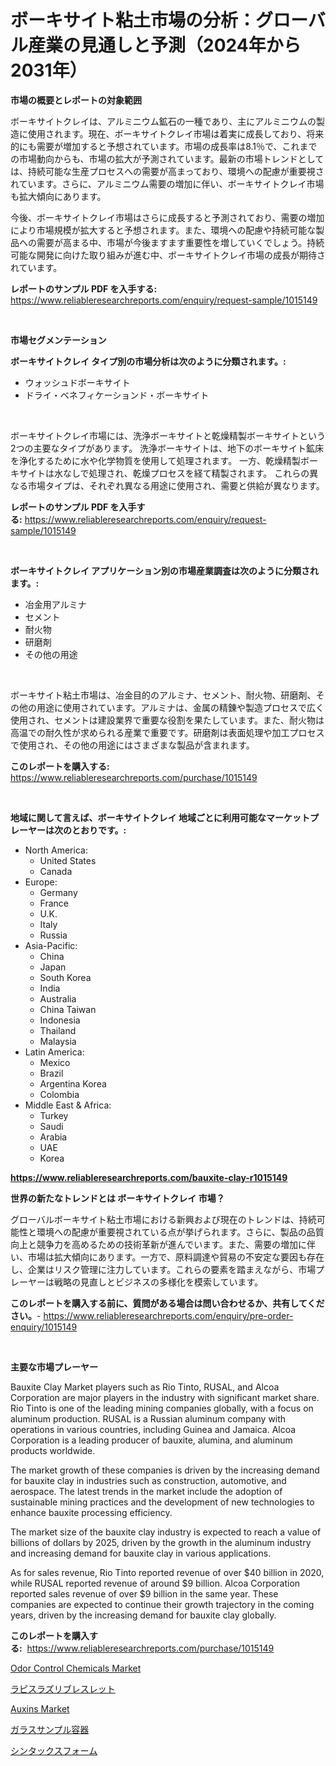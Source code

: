 <p><h1>ボーキサイト粘土市場の分析：グローバル産業の見通しと予測（2024年から2031年）</h1></p><p><strong>市場の概要とレポートの対象範囲</strong></p>
<p><p>ボーキサイトクレイは、アルミニウム鉱石の一種であり、主にアルミニウムの製造に使用されます。現在、ボーキサイトクレイ市場は着実に成長しており、将来的にも需要が増加すると予想されています。市場の成長率は8.1％で、これまでの市場動向からも、市場の拡大が予測されています。最新の市場トレンドとしては、持続可能な生産プロセスへの需要が高まっており、環境への配慮が重要視されています。さらに、アルミニウム需要の増加に伴い、ボーキサイトクレイ市場も拡大傾向にあります。</p><p>今後、ボーキサイトクレイ市場はさらに成長すると予測されており、需要の増加により市場規模が拡大すると予想されます。また、環境への配慮や持続可能な製品への需要が高まる中、市場が今後ますます重要性を増していくでしょう。持続可能な開発に向けた取り組みが進む中、ボーキサイトクレイ市場の成長が期待されています。</p></p>
<p><strong>レポートのサンプル PDF を入手する:</strong> <a href="https://www.reliableresearchreports.com/enquiry/request-sample/1015149">https://www.reliableresearchreports.com/enquiry/request-sample/1015149</a></p>
<p>&nbsp;</p>
<p><strong>市場セグメンテーション</strong></p>
<p><strong>ボーキサイトクレイ タイプ別の市場分析は次のように分類されます。:</strong></p>
<p><ul><li>ウォッシュドボーキサイト</li><li>ドライ・ベネフィケーションド・ボーキサイト</li></ul></p>
<p>&nbsp;</p>
<p><p>ボーキサイトクレイ市場には、洗浄ボーキサイトと乾燥精製ボーキサイトという2つの主要なタイプがあります。 洗浄ボーキサイトは、地下のボーキサイト鉱床を浄化するために水や化学物質を使用して処理されます。 一方、乾燥精製ボーキサイトは水なしで処理され、乾燥プロセスを経て精製されます。 これらの異なる市場タイプは、それぞれ異なる用途に使用され、需要と供給が異なります。</p></p>
<p><strong>レポートのサンプル PDF を入手する:</strong>&nbsp;<a href="https://www.reliableresearchreports.com/enquiry/request-sample/1015149">https://www.reliableresearchreports.com/enquiry/request-sample/1015149</a></p>
<p>&nbsp;</p>
<p><strong> ボーキサイトクレイ アプリケーション別の市場産業調査は次のように分類されます。:</strong></p>
<p><ul><li>冶金用アルミナ</li><li>セメント</li><li>耐火物</li><li>研磨剤</li><li>その他の用途</li></ul></p>
<p>&nbsp;</p>
<p><p>ボーキサイト粘土市場は、冶金目的のアルミナ、セメント、耐火物、研磨剤、その他の用途に使用されています。アルミナは、金属の精錬や製造プロセスで広く使用され、セメントは建設業界で重要な役割を果たしています。また、耐火物は高温での耐久性が求められる産業で重要です。研磨剤は表面処理や加工プロセスで使用され、その他の用途にはさまざまな製品が含まれます。</p></p>
<p><strong>このレポートを購入する:</strong>&nbsp; <a href="https://www.reliableresearchreports.com/purchase/1015149">https://www.reliableresearchreports.com/purchase/1015149</a></p>
<p>&nbsp;</p>
<p><strong>地域に関して言えば、ボーキサイトクレイ 地域ごとに利用可能なマーケットプレーヤーは次のとおりです。:</strong></p>
<p><ul>
    <li>
        North America:
        <ul>
            <li>United States</li>
            <li>Canada</li>
        </ul>
    </li>
    <li>
        Europe:
        <ul>
            <li>Germany</li>
            <li>France</li>
            <li>U.K.</li>
            <li>Italy</li>
            <li>Russia</li>
        </ul>
    </li>
    <li>
        Asia-Pacific:
        <ul>
            <li>China</li>
            <li>Japan</li>
            <li>South Korea</li>
            <li>India</li>
            <li>Australia</li>
            <li>China Taiwan</li>
            <li>Indonesia</li>
            <li>Thailand</li>
            <li>Malaysia</li>
        </ul>
    </li>
    <li>
        Latin America:
        <ul>
            <li>Mexico</li>
            <li>Brazil</li>
            <li>Argentina Korea</li>
            <li>Colombia</li>
        </ul>
    </li>
    <li>
        Middle East & Africa:
        <ul>
            <li>Turkey</li>
            <li>Saudi</li>
            <li>Arabia</li>
            <li>UAE</li>
            <li>Korea</li>
        </ul>
    </li>
    </ul></p>
<p><strong><a href="https://www.reliableresearchreports.com/bauxite-clay-r1015149">https://www.reliableresearchreports.com/bauxite-clay-r1015149</a></strong>&nbsp;</p>
<p><strong>世界の新たなトレンドとは ボーキサイトクレイ 市場？</strong></p>
<p><p>グローバルボーキサイト粘土市場における新興および現在のトレンドは、持続可能性と環境への配慮が重要視されている点が挙げられます。さらに、製品の品質向上と競争力を高めるための技術革新が進んでいます。また、需要の増加に伴い、市場は拡大傾向にあります。一方で、原料調達や貿易の不安定な要因も存在し、企業はリスク管理に注力しています。これらの要素を踏まえながら、市場プレーヤーは戦略の見直しとビジネスの多様化を模索しています。</p></p>
<p><strong>このレポートを購入する前に、質問がある場合は問い合わせるか、共有してください。</strong>- <a href="https://www.reliableresearchreports.com/enquiry/pre-order-enquiry/1015149">https://www.reliableresearchreports.com/enquiry/pre-order-enquiry/1015149</a></p>
<p>&nbsp;</p>
<p><strong>主要な市場プレーヤー</strong></p>
<p><p>Bauxite Clay Market players such as Rio Tinto, RUSAL, and Alcoa Corporation are major players in the industry with significant market share. Rio Tinto is one of the leading mining companies globally, with a focus on aluminum production. RUSAL is a Russian aluminum company with operations in various countries, including Guinea and Jamaica. Alcoa Corporation is a leading producer of bauxite, alumina, and aluminum products worldwide.</p><p>The market growth of these companies is driven by the increasing demand for bauxite clay in industries such as construction, automotive, and aerospace. The latest trends in the market include the adoption of sustainable mining practices and the development of new technologies to enhance bauxite processing efficiency.</p><p>The market size of the bauxite clay industry is expected to reach a value of billions of dollars by 2025, driven by the growth in the aluminum industry and increasing demand for bauxite clay in various applications.</p><p>As for sales revenue, Rio Tinto reported revenue of over $40 billion in 2020, while RUSAL reported revenue of around $9 billion. Alcoa Corporation reported sales revenue of over $9 billion in the same year. These companies are expected to continue their growth trajectory in the coming years, driven by the increasing demand for bauxite clay globally.</p></p>
<p><strong>このレポートを購入する:</strong>&nbsp;&nbsp;<a href="https://www.reliableresearchreports.com/purchase/1015149">https://www.reliableresearchreports.com/purchase/1015149</a></p>
<p><p><a href="https://www.linkedin.com/pulse/odor-control-chemicals-market-size-growth-segmentation-regional-tau3e?trackingId=TPvzup0pzy6PL%2BON%2Ft6ojw%3D%3D">Odor Control Chemicals Market</a></p><p><a href="https://github.com/mohamedbakry57/Market-Research-Report-List-3/blob/main/499562823702.md">ラピスラズリブレスレット</a></p><p><a href="https://www.linkedin.com/pulse/auxins-market-size-share-amp-trends-analysis-report-application-l6tfe?trackingId=kyLPU8McIFpMPzzgWW14oA%3D%3D">Auxins Market</a></p><p><a href="https://medium.com/@bonniehoppe1/%E3%82%AC%E3%83%A9%E3%82%B9%E3%82%B5%E3%83%B3%E3%83%97%E3%83%AB%E5%AE%B9%E5%99%A8%E3%81%AE%E5%B8%82%E5%A0%B4%E8%AA%BF%E6%9F%BB%E3%83%AC%E3%83%9D%E3%83%BC%E3%83%88-%E3%81%9D%E3%81%AE%E6%AD%B4%E5%8F%B2%E3%81%A82031%E5%B9%B4%E3%81%BE%E3%81%A7%E3%81%AE%E4%BA%88%E6%B8%AC-23a849d698fd">ガラスサンプル容器</a></p><p><a href="https://medium.com/@trevawiszk20231/%E3%82%B7%E3%83%B3%E3%82%BF%E3%82%AF%E3%83%86%E3%82%A3%E3%83%83%E3%82%AF%E3%83%95%E3%82%A9%E3%83%BC%E3%83%A0%E5%B8%82%E5%A0%B4-%E3%82%BF%E3%82%A4%E3%83%97-%E3%82%A2%E3%83%97%E3%83%AA%E3%82%B1%E3%83%BC%E3%82%B7%E3%83%A7%E3%83%B3-%E5%9C%B0%E7%90%86%E3%81%AB%E3%82%88%E3%82%8B%E5%8C%85%E6%8B%AC%E7%9A%84%E3%81%AA%E8%A9%95%E4%BE%A1-c214ad71cba2">シンタックスフォーム</a></p></p>